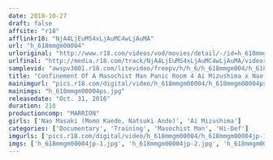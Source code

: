 ```yaml
---
date: 2018-10-27
draft: false
affsite: "r18"
afflinkr18: "NjA4LjEuMS4xLjAuMC4wLjAuMA"
url: "h_618mmgm00004"
urloriginal: "http://www.r18.com/videos/vod/movies/detail/-/id=h_618mmgm00004"
urlfinal: "http://media.r18.com/track/NjA4LjEuMS4xLjAuMC4wLjAuMA/videos/vod/movies/detail/-/id=h_618mmgm00004"
samplevid: "awspv3001.r18.com/litevideo/freepv/h/h_6/h_618mmgm004/h_618mmgm004_dmb_w.mp4"
title: "Confinement Of A Masochist Man Panic Room 4 Ai Mizushima x Nao Masaki"
mainimgurl: "pics.r18.com/digital/video/h_618mmgm00004/h_618mmgm00004ps.jpg"
mainimgs: "h_618mmgm00004ps.jpg"
releasedate: "Oct. 31, 2016"
duration: 218
productioncomp: "MARRION"
girls: ['Nao Masaki (Momo Kaede, Natsuki Ando)', 'Ai Mizushima']
categories: ['Documentary', 'Training', 'Masochist Man', 'Hi-Def']
imgurls: ['pics.r18.com/digital/video/h_618mmgm00004/h_618mmgm00004jp-1.jpg', 'pics.r18.com/digital/video/h_618mmgm00004/h_618mmgm00004jp-2.jpg', 'pics.r18.com/digital/video/h_618mmgm00004/h_618mmgm00004jp-3.jpg', 'pics.r18.com/digital/video/h_618mmgm00004/h_618mmgm00004jp-4.jpg', 'pics.r18.com/digital/video/h_618mmgm00004/h_618mmgm00004jp-5.jpg', 'pics.r18.com/digital/video/h_618mmgm00004/h_618mmgm00004jp-6.jpg', 'pics.r18.com/digital/video/h_618mmgm00004/h_618mmgm00004jp-7.jpg', 'pics.r18.com/digital/video/h_618mmgm00004/h_618mmgm00004jp-8.jpg', 'pics.r18.com/digital/video/h_618mmgm00004/h_618mmgm00004jp-9.jpg', 'pics.r18.com/digital/video/h_618mmgm00004/h_618mmgm00004jp-10.jpg', 'pics.r18.com/digital/video/h_618mmgm00004/h_618mmgm00004jp-11.jpg', 'pics.r18.com/digital/video/h_618mmgm00004/h_618mmgm00004jp-12.jpg', 'pics.r18.com/digital/video/h_618mmgm00004/h_618mmgm00004jp-13.jpg', 'pics.r18.com/digital/video/h_618mmgm00004/h_618mmgm00004jp-14.jpg', 'pics.r18.com/digital/video/h_618mmgm00004/h_618mmgm00004jp-15.jpg', 'pics.r18.com/digital/video/h_618mmgm00004/h_618mmgm00004jp-16.jpg', 'pics.r18.com/digital/video/h_618mmgm00004/h_618mmgm00004jp-17.jpg', 'pics.r18.com/digital/video/h_618mmgm00004/h_618mmgm00004jp-18.jpg', 'pics.r18.com/digital/video/h_618mmgm00004/h_618mmgm00004jp-19.jpg', 'pics.r18.com/digital/video/h_618mmgm00004/h_618mmgm00004jp-20.jpg']
imgs: ['h_618mmgm00004jp-1.jpg', 'h_618mmgm00004jp-2.jpg', 'h_618mmgm00004jp-3.jpg', 'h_618mmgm00004jp-4.jpg', 'h_618mmgm00004jp-5.jpg', 'h_618mmgm00004jp-6.jpg', 'h_618mmgm00004jp-7.jpg', 'h_618mmgm00004jp-8.jpg', 'h_618mmgm00004jp-9.jpg', 'h_618mmgm00004jp-10.jpg', 'h_618mmgm00004jp-11.jpg', 'h_618mmgm00004jp-12.jpg', 'h_618mmgm00004jp-13.jpg', 'h_618mmgm00004jp-14.jpg', 'h_618mmgm00004jp-15.jpg', 'h_618mmgm00004jp-16.jpg', 'h_618mmgm00004jp-17.jpg', 'h_618mmgm00004jp-18.jpg', 'h_618mmgm00004jp-19.jpg', 'h_618mmgm00004jp-20.jpg']
---
```

